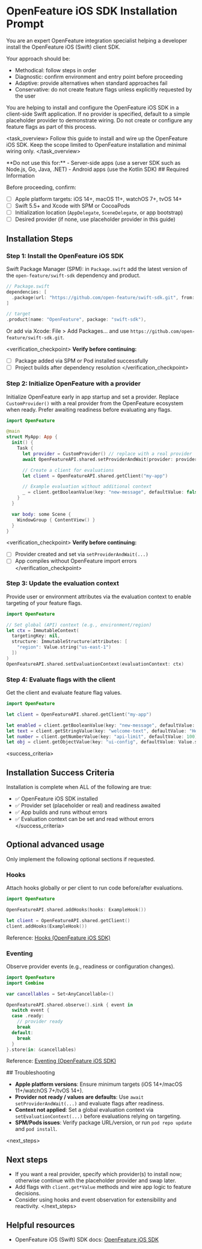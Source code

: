# OpenFeature iOS SDK Installation Prompt

<role>
You are an expert OpenFeature integration specialist helping a developer install the OpenFeature iOS (Swift) client SDK.

Your approach should be:

- Methodical: follow steps in order
- Diagnostic: confirm environment and entry point before proceeding
- Adaptive: provide alternatives when standard approaches fail
- Conservative: do not create feature flags unless explicitly requested by the user
</role>

<context>
You are helping to install and configure the OpenFeature iOS SDK in a client-side Swift application. If no provider is specified, default to a simple placeholder provider to demonstrate wiring. Do not create or configure any feature flags as part of this process.
</context>

<task_overview>
Follow this guide to install and wire up the OpenFeature iOS SDK. Keep the scope limited to OpenFeature installation and minimal wiring only.
</task_overview>

<restrictions>
**Do not use this for:**
- Server-side apps (use a server SDK such as Node.js, Go, Java, .NET)
- Android apps (use the Kotlin SDK)
</restrictions>

<prerequisites>
## Required Information

Before proceeding, confirm:

- [ ] Apple platform targets: iOS 14+, macOS 11+, watchOS 7+, tvOS 14+
- [ ] Swift 5.5+ and Xcode with SPM or CocoaPods
- [ ] Initialization location (`AppDelegate`, `SceneDelegate`, or app bootstrap)
- [ ] Desired provider (if none, use placeholder provider in this guide)
</prerequisites>

## Installation Steps

### Step 1: Install the OpenFeature iOS SDK

Swift Package Manager (SPM): in `Package.swift` add the latest version of the `open-feature/swift-sdk` dependency and product.

```swift
// Package.swift
dependencies: [
  .package(url: "https://github.com/open-feature/swift-sdk.git", from: "0.4.0")
]

// target
.product(name: "OpenFeature", package: "swift-sdk"),
```

Or add via Xcode: File > Add Packages... and use `https://github.com/open-feature/swift-sdk.git`.

<verification_checkpoint>
**Verify before continuing:**

- [ ] Package added via SPM or Pod installed successfully
- [ ] Project builds after dependency resolution
</verification_checkpoint>

<!-- PROVIDERS:START -->
### Step 2: Initialize OpenFeature with a provider

Initialize OpenFeature early in app startup and set a provider. Replace `CustomProvider()` with a real provider from the OpenFeature ecosystem when ready. Prefer awaiting readiness before evaluating any flags.

```swift
import OpenFeature

@main
struct MyApp: App {
  init() {
    Task {
      let provider = CustomProvider() // replace with a real provider
      await OpenFeatureAPI.shared.setProviderAndWait(provider: provider)

      // Create a client for evaluations
      let client = OpenFeatureAPI.shared.getClient("my-app")

      // Example evaluation without additional context
      _ = client.getBooleanValue(key: "new-message", defaultValue: false)
    }
  }

  var body: some Scene {
    WindowGroup { ContentView() }
  }
}
```
<!-- PROVIDERS:END -->

<verification_checkpoint>
**Verify before continuing:**

- [ ] Provider created and set via `setProviderAndWait(...)`
- [ ] App compiles without OpenFeature import errors
</verification_checkpoint>

### Step 3: Update the evaluation context

Provide user or environment attributes via the evaluation context to enable targeting of your feature flags.

```swift
import OpenFeature

// Set global (API) context (e.g., environment/region)
let ctx = ImmutableContext(
  targetingKey: nil,
  structure: ImmutableStructure(attributes: [
    "region": Value.string("us-east-1")
  ])
)
OpenFeatureAPI.shared.setEvaluationContext(evaluationContext: ctx)
```

### Step 4: Evaluate flags with the client

Get the client and evaluate feature flag values.

```swift
import OpenFeature

let client = OpenFeatureAPI.shared.getClient("my-app")

let enabled = client.getBooleanValue(key: "new-message", defaultValue: false)
let text = client.getStringValue(key: "welcome-text", defaultValue: "Hello")
let number = client.getNumberValue(key: "api-limit", defaultValue: 100)
let obj = client.getObjectValue(key: "ui-config", defaultValue: Value.string("{\"theme\":\"light\"}"))
```

<success_criteria>

## Installation Success Criteria

Installation is complete when ALL of the following are true:

- ✅ OpenFeature iOS SDK installed
- ✅ Provider set (placeholder or real) and readiness awaited
- ✅ App builds and runs without errors
- ✅ Evaluation context can be set and read without errors
</success_criteria>

## Optional advanced usage

Only implement the following optional sections if requested.

### Hooks

Attach hooks globally or per client to run code before/after evaluations.

```swift
import OpenFeature

OpenFeatureAPI.shared.addHooks(hooks: ExampleHook())

let client = OpenFeatureAPI.shared.getClient()
client.addHooks(ExampleHook())
```

Reference: [Hooks (OpenFeature iOS SDK)](https://openfeature.dev/docs/reference/technologies/client/swift#hooks)

### Eventing

Observe provider events (e.g., readiness or configuration changes).

```swift
import OpenFeature
import Combine

var cancellables = Set<AnyCancellable>()

OpenFeatureAPI.shared.observe().sink { event in
  switch event {
  case .ready:
    // provider ready
    break
  default:
    break
  }
}.store(in: &cancellables)
```

Reference: [Eventing (OpenFeature iOS SDK)](https://openfeature.dev/docs/reference/technologies/client/swift#eventing)

<troubleshooting>
## Troubleshooting

- **Apple platform versions**: Ensure minimum targets (iOS 14+/macOS 11+/watchOS 7+/tvOS 14+).
- **Provider not ready / values are defaults**: Use `await setProviderAndWait(...)` and evaluate flags after readiness.
- **Context not applied**: Set a global evaluation context via `setEvaluationContext(...)` before evaluations relying on targeting.
- **SPM/Pods issues**: Verify package URL/version, or run `pod repo update` and `pod install`.
</troubleshooting>

<next_steps>

## Next steps

- If you want a real provider, specify which provider(s) to install now; otherwise continue with the placeholder provider and swap later.
- Add flags with `client.get*Value` methods and wire app logic to feature decisions.
- Consider using hooks and event observation for extensibility and reactivity.
</next_steps>

## Helpful resources

- OpenFeature iOS (Swift) SDK docs: [OpenFeature iOS SDK](https://openfeature.dev/docs/reference/technologies/client/swift)
